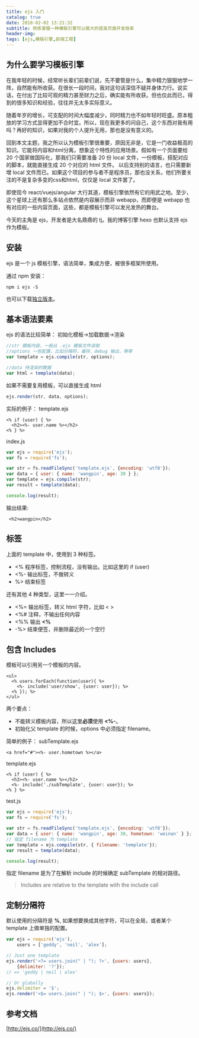 ```yaml
---
title: ejs 入门
catalog: true
date: 2018-02-02 13:21:32
subtitle: 熟练掌握一种模板引擎可以极大的提高页面开发效率
header-img: 
tags: [ejs,模板引擎,前端工程]
---
```

## 为什么要学习模板引擎
在我年轻的时候，经常听长辈们前辈们说，先不要管是什么，集中精力狠狠地学一阵，自然能有所收获。在很长一段时间，我对这句话深信不疑并身体力行。说实话，在付出了比较可观的精力甚至财力之后，确实能有所收获。但也仅此而已，得到的很多知识和经验，往往并无太多实际意义。

随着年岁的增长，可支配的时间大幅度减少，同时精力也不如年轻时旺盛。原本粗放的学习方式显得更加不合时宜。所以，现在我更多的问自己，这个东西对我有用吗？再好的知识，如果对我的个人提升无用，那也是没有意义的。

回到本文主题，我之所以认为模板引擎很重要，原因无非是，它是一门收益极高的知识。它能将内容和html分离，想象这个特性的应用场景。假如有一个页面要给 20 个国家做国际化，那我们只需要准备 20 份 local 文件，一份模板，搭配对应的脚本，就能直接生成 20 个对应的 html 文件。 以后支持别的语言，也只需要新增 local 文件而已。如果这个项目的参与者不是程序员，那也没关系，他们所要关注的不是复杂多变的css和html，仅仅是 local 文件罢了。

即使现今 react/vuejs/angular 大行其道，模板引擎依然有它的用武之地。至少，这个星球上还有那么多站点依然是内容展示而非 webapp，而即便是 webapp 也有对应的一些内容页面，这些，都是模板引擎可以发光发热的舞台。

今天的主角是 ejs，开发者是大名鼎鼎的 tj。我的博客引擎 hexo 也默认支持 ejs 作为模板。

## 安装

ejs 是一个 js 模板引擎，语法简单，集成方便，被很多框架所使用。

通过 npm 安装：
```
npm i ejs -S
```

也可以下载[独立版本](https://github.com/mde/ejs/releases/latest)。

## 基本语法要素
ejs 的语法比较简单： 初始化模板->加载数据->渲染
```javascript
//str 模板内容，一般从 .ejs 模板文件读取
//options 一些配置，比如分隔符，缓存，debug 输出，等等
var template = ejs.compile(str, options);

//data 待渲染的数据
var html = template(data);
```

如果不需要复用模板，可以直接生成 html
```javascript
ejs.render(str, data, options);
```

实际的例子：
template.ejs
```ejs
<% if (user) { %>
  <h2><%- user.name %></h2>
<% } %>
```
index.js
```javascript
var ejs = require('ejs');
var fs = require('fs');

var str = fs.readFileSync('template.ejs', {encoding: 'utf8'});
var data = { user: { name: 'wangpin', age: 30 } };
var template = ejs.compile(str);
var result = template(data);

console.log(result);
```

输出结果:
```
 <h2>wangpin</h2>
```

## 标签
上面的 template 中，使用到 3 种标签。
* <% 程序标签，控制流程，没有输出。比如这里的 if (user)
* <%- 输出标签，不做转义
* %> 结束标签

还有其他 4 种类型，这里一一介绍。
* <%= 输出标签，转义 html 字符，比如 < >
* <%# 注释，不输出任何内容
* <%% 输出 **<%**
* -%> 结束便签，并删除最近的一个空行


## 包含 Includes
模板可以引用另一个模板的内容。
```ejs
<ul>
  <% users.forEach(function(user){ %>
    <%- include('user/show', {user: user}); %>
  <% }); %>
</ul>
```
两个要点：
* 不能转义模板内容，所以这里**必须**使用 **<%-**。
* 初始化父 template 的时候，options 中必须指定 filename。

简单的例子：
subTemplate.ejs
```
<a href="#"><%- user.hometown %></a>
```
template.ejs
```
<% if (user) { %>
  <h2><%- user.name %></h2>
  <%- include('./subTemplate', {user: user}); %>
<% } %>
```

test.js
```javascript
var ejs = require('ejs');
var fs = require('fs');

var str = fs.readFileSync('template.ejs', {encoding: 'utf8'});
var data = { user: { name: 'wangpin', age: 30, hometown: 'weinan' } };
// 指定 filename 为 template
var template = ejs.compile(str, { filename: 'template'});
var result = template(data);

console.log(result);
```

指定 filename 是为了在解析 include 的时候确定 subTemplate 的相对路径。

> Includes are relative to the template with the include call


## 定制分隔符
默认使用的分隔符是 **%**, 如果想要换成其他字符，可以在全局，或者某个 template 上做单独的配置。

```javascript
var ejs = require('ejs'),
    users = ['geddy', 'neil', 'alex'];

// Just one template
ejs.render('<?= users.join(" | "); ?>', {users: users},
    {delimiter: '?'});
// => 'geddy | neil | alex'

// Or globally
ejs.delimiter = '$';
ejs.render('<$= users.join(" | "); $>', {users: users});
```

## 参考文档
[http://ejs.co/](http://ejs.co/)
